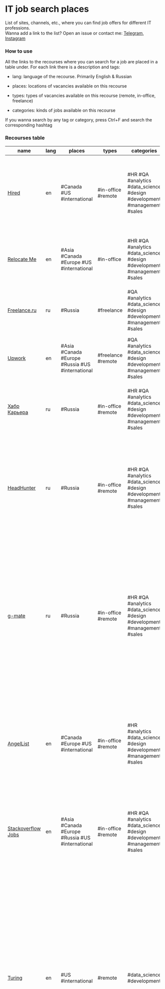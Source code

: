 # IT job search places
List of sites, channels, etc., where you can find job offers for different IT professions. <br />
Wanna add a link to the list? Open an issue or contact me: [Telegram](http://t.me/atmyre), [Instagram](http://instagram.com/atmyre/)
### How to use
All the links to the recourses where you can search for a job are placed in a table under.         For each link there is a description and tags:
<ul>
<li>

lang: language of the recourse. Primarily English & Russian

<li>

places: locations of vacancies available on this recourse

<li>

types: types of vacancies available on this recourse (remote, in-office, freelance)

<li>

categories: kinds of jobs available on this recourse

</ul>
If you wanna search by any tag or category, press Ctrl+F and search the corresponding hashtag

### Recourses table
| name | lang | places | types | categories | description |
|------|----|------|------|------|------------------|
| [Hired](hired.com) | en | #Canada #US #international | #in-office #remote | #HR #QA #analytics #data_science #design #development #management #sales | Site for job search in the USA and Canada. Very popular in the USA, so there are many American developers on the site, very strong competition. |
| [Relocate Me](relocate.me) | en | #Asia #Canada #Europe #US #international | #in-office | #HR #QA #analytics #data_science #design #development #management #sales | Website for job search with relocation to different countries of Europe, America and Asia. |
| [Freelance.ru](freelance.ru) | ru | #Russia | #freelance | #QA #analytics #data_science #design #development #management #sales | A Russian site for freelance job seekers |
| [Upwork](upwork.com) | en | #Asia #Canada #Europe #Russia #US #international | #freelance #remote | #QA #analytics #data_science #design #development #management #sales | Site for finding freelance jobs around the world. There are also full-time jobs. |
| [Хабр Карьера](career.habr.com) | ru | #Russia | #in-office #remote | #HR #QA #analytics #data_science #design #development #management #sales | An analogue of HeadHunter and linkedin, but only for IT and the Russian market |
| [HeadHunter](hh.ru) | ru | #Russia | #in-office #remote | #HR #QA #analytics #data_science #design #development #management #sales | The largest Russian site with vacancies, and not only IT. It works like linkedin: you fill out a profile and you are offered vacancies, and companies show you as a potential employee. |
| [g-mate](t.me/g_jobbot) | ru | #Russia | #in-office #remote | #HR #QA #analytics #data_science #design #development #management #sales | A telegram bot that selects vacancies for you according to your profile and desired salary. Basically it is the Russian market (perhaps only the Russian market). Vacancies are updated: as soon as a new vacancy appears that matches your requirements, the bot will send it to you. |
| [AngelList](angel.co) | en | #Canada #Europe #US #international | #in-office #remote | #HR #analytics #data_science #design #development #management #sales | A platform that was originally created to help startups get funding and find developers. Thus, here you can find a job in a startup. You can also register your startup on the platform and seek funding. |
| [Stackoverflow Jobs](stackoverflow.com/jobs) | en | #Asia #Canada #Europe #Russia #US #international | #in-office #remote | #HR #QA #analytics #data_science #design #development #management #sales | Job search with the ability to easily apply through the site. There are tags to help you look for work (for example, C++, django) |
| [Turing](turing.com) | en | #US #international | #remote | #data_science #development | A platform where developers can find remote work in various IT industries. The companies are mostly USA-based, but there are also other countries. When registering, you need to fill out a questionnaire, which will then be shown to various employers. There are also tests on the platform that kinda determine your level. Successfully passed tests raise you in the eyes of a potential employer. |
| [Linkedin](linkedin.com) | en | #Asia #Canada #Europe #Russia #US #international | #in-office #remote | #HR #QA #analytics #data_science #design #development #management #sales | A social network for companies & workers. Mainly used to find work (by people), to find employees (by companies), to establish professional contacts networking. Your profile is kinda CV, according to which potential employers will evaluate you and offer vacancies to you. Almost all IT companies in the world are looking for employees on linkedin, including Google, Meta, Amazon, etc. You can find suitable vacancies in the “Vacancies” tab, there is a search by filters: countries, cities, area, remotely / in the office. Attention: linkedin is blocked on the territory of the Russian Federation, you need to install a VPN. |
| [IT-пароходик](t.me/itparohodick) | ru | #Asia #Canada #Europe #US #international | #in-office | #HR #QA #analytics #data_science #design #development #management #sales | A channel where vacancies in foreign companies with relocation are posted. In russian. |
